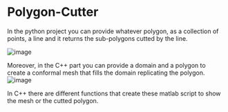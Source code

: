 # Polygon-Cutter
In the python project you can provide whatever polygon, as a collection of points, a line and it returns the sub-polygons cutted by the line.

![image](https://github.com/Ruglio/Polygon-Cutter/blob/main/Images/polygon.png?raw=true)

Moreover, in the C++ part you can provide a domain and a polygon to create a conformal mesh that fills the domain replicating the polygon.
![image](https://github.com/Ruglio/Polygon-Cutter/blob/main/Images/mesh.png?raw=true)

In C++ there are different functions that create these matlab script to show the mesh or the cutted polygon.

